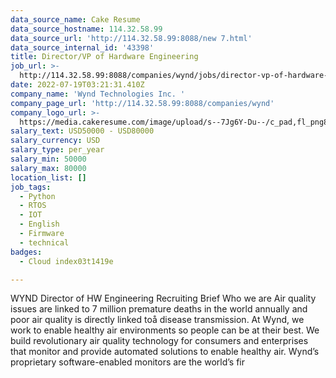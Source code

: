 ```yaml
---
data_source_name: Cake Resume
data_source_hostname: 114.32.58.99
data_source_url: 'http://114.32.58.99:8088/new 7.html'
data_source_internal_id: '43398'
title: Director/VP of Hardware Engineering
job_url: >-
  http://114.32.58.99:8088/companies/wynd/jobs/director-vp-of-hardware-engineering
date: 2022-07-19T03:21:31.410Z
company_name: 'Wynd Technologies Inc. '
company_page_url: 'http://114.32.58.99:8088/companies/wynd'
company_logo_url: >-
  https://media.cakeresume.com/image/upload/s--7Jg6Y-Du--/c_pad,fl_png8,h_200,w_200/v1653879696/ikrjwnklqbwor3pksmnl.png
salary_text: USD50000 - USD80000
salary_currency: USD
salary_type: per_year
salary_min: 50000
salary_max: 80000
location_list: []
job_tags:
  - Python
  - RTOS
  - IOT
  - English
  - Firmware
  - technical
badges:
  - Cloud index03t1419e

---
```


WYND Director of HW Engineering Recruiting Brief Who we are Air quality issues are linked to 7 million premature deaths in the world annually and poor air quality is directly linked toå disease transmission. At Wynd, we work to enable healthy air environments so people can be at their best. We build revolutionary air quality technology for consumers and enterprises that monitor and provide automated solutions to enable healthy air. Wynd’s proprietary software-enabled monitors are the world’s fir